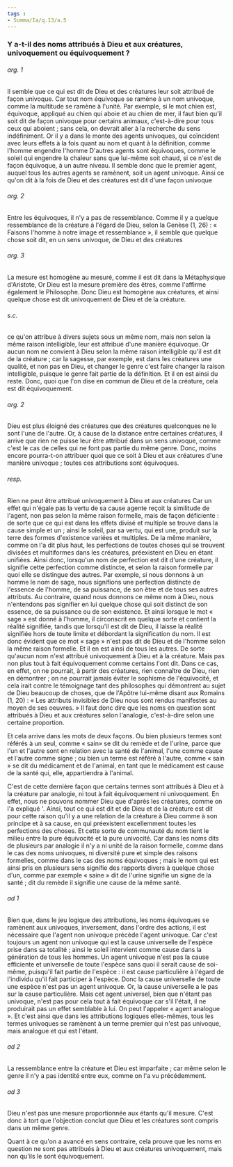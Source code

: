 ```yaml
---
tags : 
- Summa/Ia/q.13/a.5
---
```


### Y a-t-il des noms attribués à Dieu et aux créatures, univoquement ou équivoquement ?

###### arg. 1
Il semble que ce qui est dit de Dieu et des créatures leur soit attribué de façon univoque. Car tout nom équivoque se ramène à un nom univoque, comme la multitude se ramène à l'unité. Par exemple, si le mot chien est, équivoque, appliqué au chien qui aboie et au chien de mer, il faut bien qu'il soit dit de façon univoque pour certains animaux, c'est-à-dire pour tous ceux qui aboient ; sans cela, on devrait aller à la recherche du sens indéfiniment. Or il y a dans le monte des agents univoques, qui coïncident avec leurs effets à la fois quant au nom et quant à la définition, comme l'homme engendre l'homme D'autres agents sont équivoques, comme le soleil qui engendre la chaleur sans que lui-même soit chaud, si ce n'est de façon équivoque, à un autre niveau. Il semble donc que le premier agent, auquel tous les autres agents se ramènent, soit un agent univoque. Ainsi ce qu'on dit à la fois de Dieu et des créatures est dit d'une façon univoque 

###### arg. 2
Entre les équivoques, il n'y a pas de ressemblance. Comme il y a quelque ressemblance de la créature à l'égard de Dieu, selon la Genèse (1, 26) : « Faisons l'homme à notre image et ressemblance », il semble que quelque chose soit dit, en un sens univoque, de Dieu et des créatures 

###### arg. 3
La mesure est homogène au mesuré, comme il est dit dans la Métaphysique d'Aristote, Or Dieu est la mesure première des êtres, comme l'affirme également le Philosophe. Donc Dieu est homogène aux créatures, et ainsi quelque chose est dit univoquement de Dieu et de la créature. 

###### s.c.
ce qu'on attribue à divers sujets sous un même nom, mais non selon la même raison intelligible, leur est attribué d'une manière équivoque. Or aucun nom ne convient à Dieu selon la même raison intelligible qu'il est dit de la créature ; car la sagesse, par exemple, est dans les créatures une qualité, et non pas en Dieu, et changer le genre c'est faire changer la raison intelligible, puisque le genre fait partie de la définition. Et il en est ainsi du reste. Donc, quoi que l'on dise en commun de Dieu et de la créature, cela est dit équivoquement. 

###### arg. 2
Dieu est plus éloigné des créatures que des créatures quelconques ne le sont l'une de l'autre. Or, à cause de la distance entre certaines créatures, il arrive que rien ne puisse leur être attribué dans un sens univoque, comme c'est le cas de celles qui ne font pas partie du même genre. Donc, moins encore pourra-t-on attribuer quoi que ce soit à Dieu et aux créatures d'une manière univoque ; toutes ces attributions sont équivoques. 

###### resp.
Rien ne peut être attribué univoquement à Dieu et aux créatures Car un effet qui n'égale pas la vertu de sa cause agente reçoit la similitude de l'agent, non pas selon la même raison formelle, mais de façon déficiente : de sorte que ce qui est dans les effets divisé et multiple se trouve dans la cause simple et un ; ainsi le soleil, par sa vertu, qui est une, produit sur la terre des formes d'existence variées et multiples. De la même manière, comme on l'a dit plus haut, les perfections de toutes choses qui se trouvent divisées et multiformes dans les créatures, préexistent en Dieu en étant unifiées. Ainsi donc, lorsqu'un nom de perfection est dit d'une créature, il signifie cette perfection comme distincte, et selon la raison formelle par quoi elle se distingue des autres. Par exemple, si nous donnons à un homme le nom de sage, nous signifions une perfection distincte de l'essence de l'homme, de sa puissance, de son être et de tous ses autres attributs. Au contraire, quand nous donnons ce même nom à Dieu, nous n'entendons pas signifier en lui quelque chose qui soit distinct de son essence, de sa puissance ou de son existence. Et ainsi lorsque le mot « sage » est donné à l'homme, il circonscrit en quelque sorte et contient la réalité signifiée, tandis que lorsqu'il est dit de Dieu, il laisse la réalité signifiée hors de toute limite et débordant la signification du nom. Il est donc évident que ce mot « sage » n'est pas dit de Dieu et de l'homme selon la même raison formelle. Et il en est ainsi de tous les autres. De sorte qu'aucun nom n'est attribué univoquement à Dieu et à la créature. Mais pas non plus tout à fait équivoquement comme certains l'ont dit. Dans ce cas, en effet, on ne pourrait, à partir des créatures, rien connaître de Dieu, rien en démontrer ; on ne pourrait jamais éviter le sophisme de l'équivocité, et cela irait contre le témoignage tant des philosophes qui démontrent au sujet de Dieu beaucoup de choses, que de l'Apôtre lui-même disant aux Romains (1, 20) : « Les attributs invisibles de Dieu nous sont rendus manifestes au moyen de ses oeuvres. » Il faut donc dire que les noms en question sont attribués à Dieu et aux créatures selon l'analogie, c'est-à-dire selon une certaine proportion. 

Et cela arrive dans les mots de deux façons. Ou bien plusieurs termes sont référés à un seul, comme « sain» se dit du remède et de l'urine, parce que l'un et l'autre sont en relation avec la santé de l'animal, l'une comme cause et l'autre comme signe ; ou bien un terme est référé à l'autre, comme « sain » se dit du médicament et de l'animal, en tant que le médicament est cause de la santé qui, elle, appartiendra à l'animal. 

C'est de cette dernière façon que certains termes sont attribués à Dieu et à la créature par analogie, ni tout à fait équivoquement ni univoquement. En effet, nous ne pouvons nommer Dieu que d'après les créatures, comme on l'a expliqué '. Ainsi, tout ce qui est dit et de Dieu et de la créature est dit pour cette raison qu'il y a une relation de la créature à Dieu comme à son principe et à sa cause, en qui préexistent excellemment toutes les perfections des choses. Et cette sorte de communauté du nom tient le milieu entre la pure équivocité et la pure univocité. Car dans les noms dits de plusieurs par analogie il n'y a ni unité de la raison formelle, comme dans le cas des noms univoques, ni diversité pure et simple des raisons formelles, comme dans le cas des noms équivoques ; mais le nom qui est ainsi pris en plusieurs sens signifie des rapports divers à quelque chose d'un, comme par exemple « saine » dit de l'urine signifie un signe de la santé ; dit du remède il signifie une cause de la même santé. 

###### ad 1
Bien que, dans le jeu logique des attributions, les noms équivoques se ramènent aux univoques, inversement, dans l'ordre des actions, il est nécessaire que l'agent non univoque précède l'agent univoque. Car c'est toujours un agent non univoque qui est la cause universelle de l'espèce prise dans sa totalité ; ainsi le soleil intervient comme cause dans la génération de tous les hommes. Un agent univoque n'est pas la cause efficiente et universelle de toute l'espèce sans quoi il serait cause de soi-même, puisqu'il fait partie de l'espèce : il est cause particulière à l'égard de l'individu qu'il fait participer à l'espèce. Donc la cause universelle de toute une espèce n'est pas un agent univoque. Or, la cause universelle a le pas sur la cause particulière. Mais cet agent universel, bien que n'étant pas univoque, n'est pas pour cela tout à fait équivoque car s'il l'était, il ne produirait pas un effet semblable à lui. On peut l'appeler « agent analogue ». Et c'est ainsi que dans les attributions logiques elles-mêmes, tous les termes univoques se ramènent à un terme premier qui n'est pas univoque, mais analogue et qui est l'étant. 

###### ad 2
La ressemblance entre la créature et Dieu est imparfaite ; car même selon le genre il n'y a pas identité entre eux, comme on l'a vu précédemment. 

###### ad 3
Dieu n'est pas une mesure proportionnée aux étants qu'il mesure. C'est donc à tort que l'objection conclut que Dieu et les créatures sont compris dans un même genre. 

Quant à ce qu'on a avancé en sens contraire, cela prouve que les noms en question ne sont pas attribués à Dieu et aux créatures univoquement, mais non qu'ils le sont équivoquement. 




